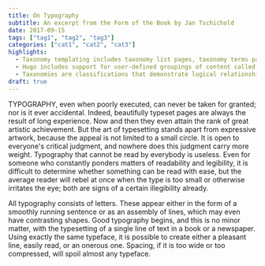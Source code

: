 ```yaml
---
title: On Typography
subtitle: An excerpt from the Form of the Book by Jan Tschichold 
date: 2017-09-15
tags: ["tag1", "tag2", "tag3"] 
categories: ["cat1", "cat2", "cat3"] 
highlights: 
  - Taxonomy templating includes taxonomy list pages, taxonomy terms pages, and using taxonomies in your single page templates. 
  - Hugo includes support for user-defined groupings of content called taxonomies.
  - Taxonomies are classifications that demonstrate logical relationships between content. See Taxonomies under Content Management if you are unfamiliar with how Hugo leverages this powerful feature.
draft: true
---
```


TYPOGRAPHY, even when poorly executed, can never be taken for granted; nor is it ever accidental. Indeed, beautifully typeset pages are always the result of long experience. Now and then they even attain the rank of great artistic achievement. But the art of typesetting stands apart from expressive artwork, because the appeal is not limited to a small circle. It is open to everyone's critical judgment, and nowhere does this judgment carry more weight. Typography that cannot be read by everybody is useless. Even for someone who constantly ponders matters of readability and legibility, it is difficult to determine whether something can be read with ease, but the average reader will rebel at once when the type is too small or otherwise irritates the eye; both are signs of a certain illegibility already.

All typography consists of letters. These appear either in the form of a smoothly running sentence or as an assembly of lines, which may even have contrasting shapes. Good typography begins, and this is no minor matter, with the typesetting of a single line of text in a book or a newspaper. Using exactly the same typeface, it is possible to create either a pleasant line, easily read, or an onerous one. Spacing, if it is too wide or too compressed, will spoil almost any typeface.

